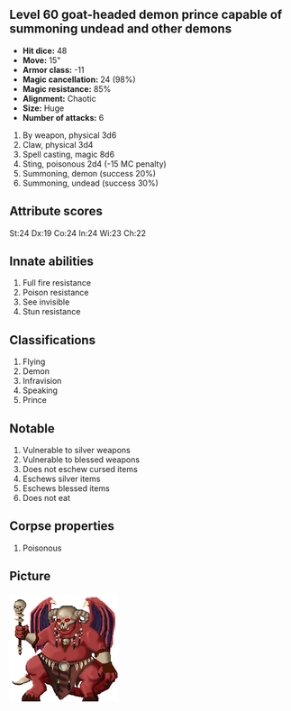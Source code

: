 ## Level 60 goat-headed demon prince capable of summoning undead and other demons
- **Hit dice:** 48
- **Move:** 15"
- **Armor class:** -11
- **Magic cancellation:** 24 (98%)
- **Magic resistance:** 85%
- **Alignment:** Chaotic
- **Size:** Huge
- **Number of attacks:** 6
1. By weapon, physical 3d6
2. Claw, physical 3d4
3. Spell casting, magic 8d6
4. Sting, poisonous 2d4 (-15 MC penalty)
5. Summoning, demon (success 20%)
6. Summoning, undead (success 30%)
## Attribute scores
St:24 Dx:19 Co:24 In:24 Wi:23 Ch:22
## Innate abilities
1. Full fire resistance
2. Poison resistance
3. See invisible
4. Stun resistance
## Classifications
1. Flying
2. Demon
3. Infravision
4. Speaking
5. Prince
## Notable
1. Vulnerable to silver weapons
2. Vulnerable to blessed weapons
3. Does not eschew cursed items
4. Eschews silver items
5. Eschews blessed items
6. Does not eat
## Corpse properties
1. Poisonous
## Picture
![Orcus](https://github.com/hyvanmielenpelit/GnollHackTileSet/blob/main/Monsters/orcus/orcus.png)
